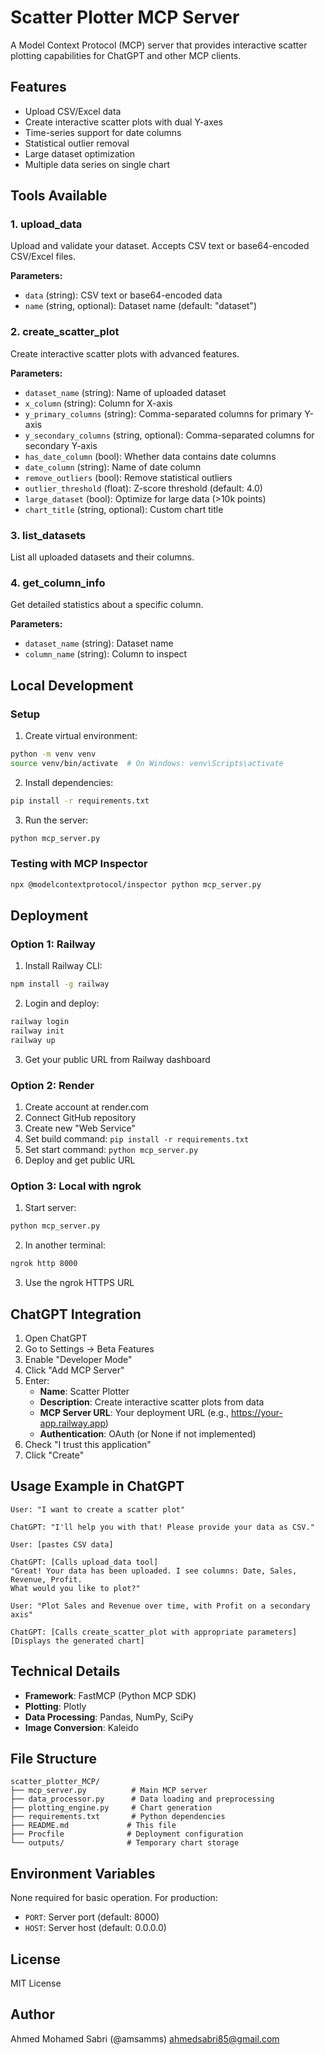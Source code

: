 # Scatter Plotter MCP Server

A Model Context Protocol (MCP) server that provides interactive scatter plotting capabilities for ChatGPT and other MCP clients.

## Features

- Upload CSV/Excel data
- Create interactive scatter plots with dual Y-axes
- Time-series support for date columns
- Statistical outlier removal
- Large dataset optimization
- Multiple data series on single chart

## Tools Available

### 1. upload_data
Upload and validate your dataset. Accepts CSV text or base64-encoded CSV/Excel files.

**Parameters:**
- `data` (string): CSV text or base64-encoded data
- `name` (string, optional): Dataset name (default: "dataset")

### 2. create_scatter_plot
Create interactive scatter plots with advanced features.

**Parameters:**
- `dataset_name` (string): Name of uploaded dataset
- `x_column` (string): Column for X-axis
- `y_primary_columns` (string): Comma-separated columns for primary Y-axis
- `y_secondary_columns` (string, optional): Comma-separated columns for secondary Y-axis
- `has_date_column` (bool): Whether data contains date columns
- `date_column` (string): Name of date column
- `remove_outliers` (bool): Remove statistical outliers
- `outlier_threshold` (float): Z-score threshold (default: 4.0)
- `large_dataset` (bool): Optimize for large data (>10k points)
- `chart_title` (string, optional): Custom chart title

### 3. list_datasets
List all uploaded datasets and their columns.

### 4. get_column_info
Get detailed statistics about a specific column.

**Parameters:**
- `dataset_name` (string): Dataset name
- `column_name` (string): Column to inspect

## Local Development

### Setup

1. Create virtual environment:
```bash
python -m venv venv
source venv/bin/activate  # On Windows: venv\Scripts\activate
```

2. Install dependencies:
```bash
pip install -r requirements.txt
```

3. Run the server:
```bash
python mcp_server.py
```

### Testing with MCP Inspector

```bash
npx @modelcontextprotocol/inspector python mcp_server.py
```

## Deployment

### Option 1: Railway

1. Install Railway CLI:
```bash
npm install -g railway
```

2. Login and deploy:
```bash
railway login
railway init
railway up
```

3. Get your public URL from Railway dashboard

### Option 2: Render

1. Create account at render.com
2. Connect GitHub repository
3. Create new "Web Service"
4. Set build command: `pip install -r requirements.txt`
5. Set start command: `python mcp_server.py`
6. Deploy and get public URL

### Option 3: Local with ngrok

1. Start server:
```bash
python mcp_server.py
```

2. In another terminal:
```bash
ngrok http 8000
```

3. Use the ngrok HTTPS URL

## ChatGPT Integration

1. Open ChatGPT
2. Go to Settings → Beta Features
3. Enable "Developer Mode"
4. Click "Add MCP Server"
5. Enter:
   - **Name**: Scatter Plotter
   - **Description**: Create interactive scatter plots from data
   - **MCP Server URL**: Your deployment URL (e.g., https://your-app.railway.app)
   - **Authentication**: OAuth (or None if not implemented)
6. Check "I trust this application"
7. Click "Create"

## Usage Example in ChatGPT

```
User: "I want to create a scatter plot"

ChatGPT: "I'll help you with that! Please provide your data as CSV."

User: [pastes CSV data]

ChatGPT: [Calls upload_data tool]
"Great! Your data has been uploaded. I see columns: Date, Sales, Revenue, Profit.
What would you like to plot?"

User: "Plot Sales and Revenue over time, with Profit on a secondary axis"

ChatGPT: [Calls create_scatter_plot with appropriate parameters]
[Displays the generated chart]
```

## Technical Details

- **Framework**: FastMCP (Python MCP SDK)
- **Plotting**: Plotly
- **Data Processing**: Pandas, NumPy, SciPy
- **Image Conversion**: Kaleido

## File Structure

```
scatter_plotter_MCP/
├── mcp_server.py          # Main MCP server
├── data_processor.py      # Data loading and preprocessing
├── plotting_engine.py     # Chart generation
├── requirements.txt       # Python dependencies
├── README.md             # This file
├── Procfile              # Deployment configuration
└── outputs/              # Temporary chart storage
```

## Environment Variables

None required for basic operation. For production:
- `PORT`: Server port (default: 8000)
- `HOST`: Server host (default: 0.0.0.0)

## License

MIT License

## Author

Ahmed Mohamed Sabri (@amsamms)
ahmedsabri85@gmail.com
